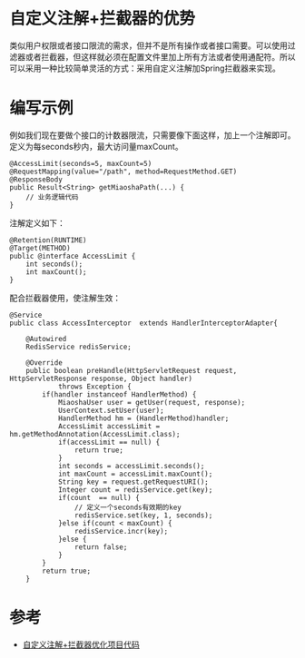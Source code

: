 # 自定义注解+拦截器的优势
类似用户权限或者接口限流的需求，但并不是所有操作或者接口需要。可以使用过滤器或者拦截器，但这样就必须在配置文件里加上所有方法或者使用通配符。所以可以采用一种比较简单灵活的方式：采用自定义注解加Spring拦截器来实现。

# 编写示例
例如我们现在要做个接口的计数器限流，只需要像下面这样，加上一个注解即可。定义为每seconds秒内，最大访问量maxCount。

```
@AccessLimit(seconds=5, maxCount=5)
@RequestMapping(value="/path", method=RequestMethod.GET)
@ResponseBody
public Result<String> getMiaoshaPath(...) {
    // 业务逻辑代码
}
```

注解定义如下：

```
@Retention(RUNTIME)
@Target(METHOD)
public @interface AccessLimit {
    int seconds();
    int maxCount();
}
```

配合拦截器使用，使注解生效：

```
@Service
public class AccessInterceptor  extends HandlerInterceptorAdapter{

    @Autowired
    RedisService redisService;

    @Override
    public boolean preHandle(HttpServletRequest request, HttpServletResponse response, Object handler)
            throws Exception {
        if(handler instanceof HandlerMethod) {
            MiaoshaUser user = getUser(request, response);
            UserContext.setUser(user);
            HandlerMethod hm = (HandlerMethod)handler;
            AccessLimit accessLimit = hm.getMethodAnnotation(AccessLimit.class);
            if(accessLimit == null) {
                return true;
            }
            int seconds = accessLimit.seconds();
            int maxCount = accessLimit.maxCount();
            String key = request.getRequestURI();
            Integer count = redisService.get(key);
            if(count  == null) {
                // 定义一个seconds有效期的key
                redisService.set(key, 1, seconds);
            }else if(count < maxCount) {
                redisService.incr(key);
            }else {
                return false;
            }
        }
        return true;
    }
```




# 参考

- [自定义注解+拦截器优化项目代码](https://juejin.im/post/5d8aa2a4518825094d625c46)